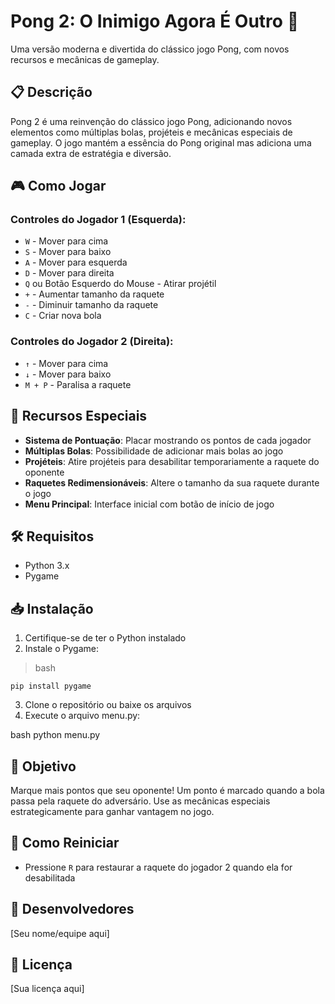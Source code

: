 # Pong 2: O Inimigo Agora É Outro 🏓

Uma versão moderna e divertida do clássico jogo Pong, com novos recursos e mecânicas de gameplay.

## 📋 Descrição

Pong 2 é uma reinvenção do clássico jogo Pong, adicionando novos elementos como múltiplas bolas, projéteis e mecânicas especiais de gameplay. O jogo mantém a essência do Pong original mas adiciona uma camada extra de estratégia e diversão.

## 🎮 Como Jogar

### Controles do Jogador 1 (Esquerda):
- `W` - Mover para cima
- `S` - Mover para baixo
- `A` - Mover para esquerda
- `D` - Mover para direita
- `Q` ou Botão Esquerdo do Mouse - Atirar projétil
- `+` - Aumentar tamanho da raquete
- `-` - Diminuir tamanho da raquete
- `C` - Criar nova bola

### Controles do Jogador 2 (Direita):
- `↑` - Mover para cima
- `↓` - Mover para baixo
- `M + P` - Paralisa a raquete

## 🌟 Recursos Especiais

- **Sistema de Pontuação**: Placar mostrando os pontos de cada jogador
- **Múltiplas Bolas**: Possibilidade de adicionar mais bolas ao jogo
- **Projéteis**: Atire projéteis para desabilitar temporariamente a raquete do oponente
- **Raquetes Redimensionáveis**: Altere o tamanho da sua raquete durante o jogo
- **Menu Principal**: Interface inicial com botão de início de jogo

## 🛠️ Requisitos

- Python 3.x
- Pygame

## 📥 Instalação

1. Certifique-se de ter o Python instalado
2. Instale o Pygame:
   
> bash

`pip install pygame`


3. Clone o repositório ou baixe os arquivos
4. Execute o arquivo menu.py:

bash
python menu.py

## 🎯 Objetivo

Marque mais pontos que seu oponente! Um ponto é marcado quando a bola passa pela raquete do adversário. Use as mecânicas especiais estrategicamente para ganhar vantagem no jogo.

## 🔄 Como Reiniciar

- Pressione `R` para restaurar a raquete do jogador 2 quando ela for desabilitada

## 👥 Desenvolvedores

[Seu nome/equipe aqui]

## 📄 Licença

[Sua licença aqui]
